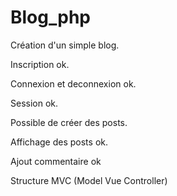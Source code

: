 # Blog_php

Création d'un simple blog. 

Inscription ok.

Connexion et deconnexion ok.

Session ok.

Possible de créer des posts.

Affichage des posts ok.

Ajout commentaire ok

Structure MVC (Model Vue Controller)
